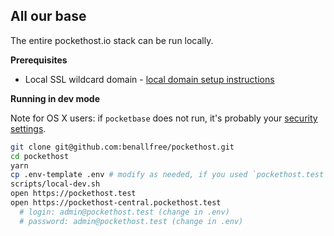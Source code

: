 ## All our base

The entire pockethost.io stack can be run locally.

**Prerequisites**

- Local SSL wildcard domain - [local domain setup instructions](local-domain-setup.md)

**Running in dev mode**

Note for OS X users: if `pocketbase` does not run, it's probably your [security settings](https://support.apple.com/guide/mac-help/open-a-mac-app-from-an-unidentified-developer-mh40616/mac).

```bash
git clone git@github.com:benallfree/pockethost.git
cd pockethost
yarn
cp .env-template .env # modify as needed, if you used `pockethost.test` for your local domain, everything should work
scripts/local-dev.sh
open https://pockethost.test
open https://pockethost-central.pockethost.test
  # login: admin@pockethost.test (change in .env)
  # password: admin@pockethost.test (change in .env)
```
